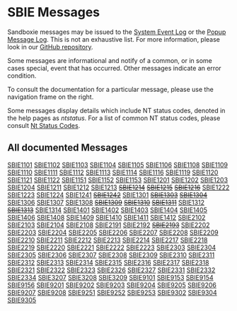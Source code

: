 # SBIE Messages

Sandboxie messages may be issued to the [System Event Log](SystemEventLog.md) or the [Popup Message Log](PopupMessageLog.md). This is not an exhaustive list. For more information, please look in our [GitHub repository](https://github.com/sandboxie-plus/Sandboxie).

Some messages are informational and notify of a common, or in some cases special, event that has occurred. Other messages indicate an error condition.

To consult the documentation for a particular message, please use the navigation frame on the right.

Some messages display details which include NT status codes, denoted in the help pages as _ntstatus_. For a list of common NT status codes, please consult [Nt Status Codes](NtStatusCodes.md).

## All documented Messages

[SBIE1101](SBIE1101.md)
[SBIE1102](SBIE1102.md)
[SBIE1103](SBIE1103.md)
[SBIE1104](SBIE1104.md)
[SBIE1105](SBIE1105.md)
[SBIE1106](SBIE1106.md)
[SBIE1108](SBIE1108.md)
[SBIE1109](SBIE1109.md)
[SBIE1110](SBIE1110.md)
[SBIE1111](SBIE1111.md)
[SBIE1112](SBIE1112.md)
[SBIE1113](SBIE1113.md)
[SBIE1114](SBIE1114.md)
[SBIE1116](SBIE1116.md)
[SBIE1119](SBIE1119.md)
[SBIE1120](SBIE1120.md)
[SBIE1121](SBIE1121.md)
[SBIE1122](SBIE1122.md)
[SBIE1151](SBIE1151.md)
[SBIE1152](SBIE1152.md)
[SBIE1153](SBIE1153.md)
[SBIE1201](SBIE1201.md)
[SBIE1202](SBIE1202.md)
[SBIE1203](SBIE1203.md)
[SBIE1204](SBIE1204.md)
[SBIE1211](SBIE1211.md)
[SBIE1212](SBIE1212.md)
[SBIE1213](SBIE1213.md)
~~[SBIE1214](SBIE1214.md)~~
~~[SBIE1215](SBIE1215.md)~~
~~[SBIE1216](SBIE1216.md)~~
[SBIE1222](SBIE1222.md)
[SBIE1223](SBIE1223.md)
[SBIE1224](SBIE1224.md)
[SBIE1241](SBIE1241.md)
~~[SBIE1242](SBIE1242.md)~~
[SBIE1301](SBIE1301.md)
~~[SBIE1303](SBIE1303.md)~~
~~[SBIE1304](SBIE1304.md)~~
[SBIE1306](SBIE1306.md)
[SBIE1307](SBIE1307.md)
[SBIE1308](SBIE1308.md)
~~[SBIE1309](SBIE1309.md)~~
~~[SBIE1310](SBIE1310.md)~~
~~[SBIE1311](SBIE1311.md)~~
[SBIE1312](SBIE1312.md)
~~[SBIE1313](SBIE1313.md)~~
[SBIE1314](SBIE1314.md)
[SBIE1401](SBIE1401.md)
[SBIE1402](SBIE1402.md)
[SBIE1403](SBIE1403.md)
[SBIE1404](SBIE1404.md)
[SBIE1405](SBIE1405.md)
[SBIE1406](SBIE1406.md)
[SBIE1408](SBIE1408.md)
[SBIE1409](SBIE1409.md)
[SBIE1410](SBIE1410.md)
[SBIE1411](SBIE1411.md)
[SBIE1412](SBIE1412.md)
[SBIE2102](SBIE2102.md)
[SBIE2103](SBIE2103.md)
[SBIE2104](SBIE2104.md)
[SBIE2108](SBIE2108.md)
[SBIE2191](SBIE2191.md)
[SBIE2192](SBIE2192.md)
~~[SBIE2193](SBIE2193.md)~~
[SBIE2202](SBIE2202.md)
[SBIE2203](SBIE2203.md)
[SBIE2204](SBIE2204.md)
[SBIE2205](SBIE2205.md)
[SBIE2206](SBIE2206.md)
[SBIE2207](SBIE2207.md)
[SBIE2208](SBIE2208.md)
[SBIE2209](SBIE2209.md)
[SBIE2210](SBIE2210.md)
[SBIE2211](SBIE2211.md)
[SBIE2212](SBIE2212.md)
[SBIE2213](SBIE2213.md)
[SBIE2214](SBIE2214.md)
[SBIE2217](SBIE2217.md)
[SBIE2218](SBIE2218.md)
[SBIE2219](SBIE2219.md)
[SBIE2220](SBIE2220.md)
[SBIE2221](SBIE2221.md)
[SBIE2222](SBIE2222.md)
[SBIE2223](SBIE2223.md)
[SBIE2303](SBIE2303.md)
[SBIE2304](SBIE2304.md)
[SBIE2305](SBIE2305.md)
[SBIE2306](SBIE2306.md)
[SBIE2307](SBIE2307.md)
[SBIE2308](SBIE2308.md)
[SBIE2309](SBIE2309.md)
[SBIE2310](SBIE2310.md)
[SBIE2311](SBIE2311.md)
[SBIE2312](SBIE2312.md)
[SBIE2313](SBIE2313.md)
[SBIE2314](SBIE2314.md)
[SBIE2315](SBIE2315.md)
[SBIE2316](SBIE2316.md)
[SBIE2317](SBIE2317.md)
[SBIE2318](SBIE2318.md)
[SBIE2321](SBIE2321.md)
[SBIE2322](SBIE2322.md)
[SBIE2323](SBIE2323.md)
[SBIE2326](SBIE2326.md)
[SBIE2327](SBIE2327.md)
[SBIE2331](SBIE2331.md)
[SBIE2332](SBIE2332.md)
[SBIE2334](SBIE2334.md)
[SBIE3207](SBIE3207.md)
[SBIE3208](SBIE3208.md)
[SBIE3209](SBIE3209.md)
[SBIE9101](SBIE9101.md)
[SBIE9153](SBIE9153.md)
[SBIE9154](SBIE9154.md)
[SBIE9156](SBIE9156.md)
[SBIE9201](SBIE9201.md)
[SBIE9202](SBIE9202.md)
[SBIE9203](SBIE9203.md)
[SBIE9204](SBIE9204.md)
[SBIE9205](SBIE9205.md)
[SBIE9206](SBIE9206.md)
[SBIE9207](SBIE9207.md)
[SBIE9208](SBIE9208.md)
[SBIE9251](SBIE9251.md)
[SBIE9252](SBIE9252.md)
[SBIE9253](SBIE9253.md)
[SBIE9302](SBIE9302.md)
[SBIE9304](SBIE9304.md)
[SBIE9305](SBIE9305.md)